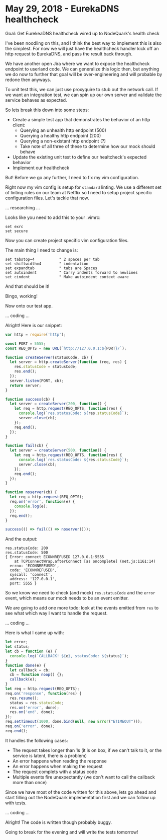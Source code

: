 # May 29, 2018 - EurekaDNS healthcheck

Goal: Get EurekeaDNS healthcheck wired up to NodeQuark's health check

I've been noodling on this, and I think the best way to implement this is also
the simplest. For now we will just have the healthcheck handler kick off an
http request to EurekaDNS, and pass the result back through.

We have another open Jira where we want to expose the healthcheck endpoint to
userland code. We can generalize this logic then, but anything we do now to
further that goal will be over-engineering and will probable by redone then
anyways.

To unit test this, we can just use proxyquire to stub out the network call. If
we want an integration test, we can spin up our own server and validate the
service behaves as expected.

So lets break this down into some steps:

* Create a simple test app that demonstrates the behavior of an http client:
  * Querying an unhealth http endpoint (500)
  * Querying a healthy http endpoint (200)
  * Querying a non-existant http endpoint (?)
  * Take note of all three of these to determine how our mock should behave
* Update the existing unit test to define our healtcheck's expected behavior
* Implement our healthcheck

But! Before we go any further, I need to fix my vim configuration.

Right now my vim config is setup for `standard` linting. We use a different set of linting rules on our team at Netflix so I need to setup project specific configuration files. Let's tackle that now.

... researching ...

Looks like you need to add this to your .vimrc:

```vim
set exrc
set secure
```

Now you can create project specific vim configuration files.

The main thing I need to change is:

```
set tabstop=4           " 2 spaces per tab
set shiftwidth=4        " indentation
set expandtab           " tabs are Spaces
set autoindent          " Carry indents forward to newlines
set cindent             " Make autoindent context aware
```

And that should be it!

Bingo, working!

Now onto our test app.

... coding ...

Alright! Here is our snippet:

```js
var http = require('http');

const PORT = 5555;
const REQ_OPTS = new URL(`http://127.0.0.1:${PORT}/`);

function createServer(statusCode, cb) {
  let server = http.createServer(function (req, res) {
    res.statusCode = statusCode;
    res.end();
  });
  server.listen(PORT, cb);
  return server;
}

function success(cb) {
  let server = createServer(200, function() {
    let req = http.request(REQ_OPTS, function(res) {
      console.log(`res.statusCode: ${res.statusCode}`);
      server.close(cb);
    });
    req.end();
  });
}

function fail(cb) {
  let server = createServer(500, function() {
    let req = http.request(REQ_OPTS, function(res) {
      console.log(`res.statusCode: ${res.statusCode}`);
      server.close(cb);
    });
    req.end();
  });
}

function noserver(cb) {
  let req = http.request(REQ_OPTS);
  req.on('error', function(e) {
    console.log(e);
  });
  req.end();
}

success(() => fail(() => noserver()));
```

And the output:

```text
res.statusCode: 200
res.statusCode: 500
{ Error: connect ECONNREFUSED 127.0.0.1:5555
    at TCPConnectWrap.afterConnect [as oncomplete] (net.js:1161:14)
  errno: 'ECONNREFUSED',
  code: 'ECONNREFUSED',
  syscall: 'connect',
  address: '127.0.0.1',
  port: 5555 }
```

So we know we need to check (and mock) `res.statusCode` and the `error` event, which means our mock needs to be an event emitter.

We are going to add one more todo: look at the events emitted from `res` to see what which way I want to handle the request.

... coding ...

Here is what I came up with:

```js
let error;
let status;
let cb = function (e) {
  console.log(`CALLBACK! ${e}, statusCode: ${status}`);
}
function done(e) {
  let callback = cb;
  cb = function noop() {};
  callback(e);
}
let req = http.request(REQ_OPTS);
req.on('response', function(res) {
  res.resume();
  status = res.statusCode;
  res.on('error', done);
  res.on('end', done);
});
req.setTimeout(1000, done.bind(null, new Error("ETIMEOUT")));
req.on('error', done);
req.end();
```

It handles the following cases:

* The request takes longer than 1s (it is on box, if we can't talk to it, or the service is latent, there is a problem)
* An error happens when reading the response
* An error happens when making the request
* The request complets with a status code
* Multiple events fire unexpectantly (we don't want to call the callback more than once)

Since we have most of the code written for this above, lets go ahead and start filling out the NodeQuark implementation first and we can follow up with tests.

... coding ...

Alright! The code is written though probably buggy.

Going to break for the evening and will write the tests tomorrow!
